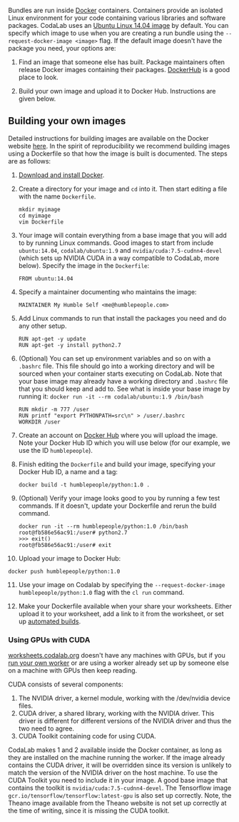 Bundles are run inside [Docker](https://www.docker.com) containers. Containers provide an isolated Linux environment for your code containing various libraries and software packages. CodaLab uses an [Ubuntu Linux 14.04 image](https://hub.docker.com/r/codalab/ubuntu/) by default. You can specify which image to use when you are creating a run bundle using the `--request-docker-image <image>` flag. If the default image doesn't have the package you need, your options are:

1. Find an image that someone else has built. Package maintainers often release Docker images containing their packages.
[DockerHub](https://hub.docker.com) is a good place to look.

2. Build your own image and upload it to Docker Hub. Instructions are given below.

## Building your own images
Detailed instructions for building images are available on the Docker website [here](https://docs.docker.com/engine/userguide/containers/dockerimages/). In the spirit of reproducibility we recommend building images using a Dockerfile so that how the image is built is documented. The steps are as follows:

1. [Download and install Docker](Installing-Docker).
2. Create a directory for your image and `cd` into it. Then start editing a file with the name `Dockerfile`.

    ```
    mkdir myimage
    cd myimage
    vim Dockerfile
    ```

3. Your image will contain everything from a base image that you will add to by running Linux commands. Good images to start from include `ubuntu:14.04`, `codalab/ubuntu:1.9` and `nvidia/cuda:7.5-cudnn4-devel` (which sets up NVIDIA CUDA in a way compatible to CodaLab, more below). Specify the image in the `Dockerfile`:

    ```
    FROM ubuntu:14.04
    ```

4. Specify a maintainer documenting who maintains the image:

    ```
    MAINTAINER My Humble Self <me@humblepeople.com>
    ```

5. Add Linux commands to run that install the packages you need and do any other setup.

    ```
    RUN apt-get -y update
    RUN apt-get -y install python2.7
    ```

6. (Optional) You can set up environment variables and so on with a `.bashrc` file. This file should go into a working directory and will be sourced when your container starts executing on CodaLab. Note that your base image may already have a working directory and `.bashrc` file that you should keep and add to. See what is inside your base image by running it: `docker run -it --rm codalab/ubuntu:1.9 /bin/bash`

    ```
    RUN mkdir -m 777 /user
    RUN printf "export PYTHONPATH=src\n" > /user/.bashrc
    WORKDIR /user
    ```

7. Create an account on [Docker Hub](https://hub.docker.com/) where you will upload the image. Note your Docker Hub ID which you will use below (for our example, we use the ID `humblepeople`).
8. Finish editing the `Dockerfile` and build your image, specifying your Docker Hub ID, a name and a tag:

   ```
   docker build -t humblepeople/python:1.0 .
   ```

9. (Optional) Verify your image looks good to you by running a few test commands. If it doesn't, update your Dockerfile and rerun the build command.

   ```
   docker run -it --rm humblepeople/python:1.0 /bin/bash
   root@fb586e56ac91:/user# python2.7
   >>> exit()
   root@fb586e56ac91:/user# exit
   ```

10. Upload your image to Docker Hub:

   ```
   docker push humblepeople/python:1.0
   ```

11. Use your image on Codalab by specifying the `--request-docker-image humblepeople/python:1.0` flag with the `cl run` command.

12. Make your Dockerfile available when your share your worksheets. Either upload it to your worksheet, add a link to it from the worksheet, or set up [automated builds](https://docs.docker.com/docker-hub/builds/).

### Using GPUs with CUDA

[worksheets.codalab.org](https://worksheets.codalab.org) doesn't have any
machines with GPUs, but if you [run your own
worker](Execution#running-your-own-worker) or are using a worker already set up
by someone else on a machine with GPUs then keep reading.

CUDA consists of several components:

1. The NVIDIA driver, a kernel module, working with the /dev/nvidia device files.
2. CUDA driver, a shared library, working with the NVIDIA driver. This driver is different
for different versions of the NVIDIA driver and thus the two need to agree.
3. CUDA Toolkit containing code for using CUDA.

CodaLab makes 1 and 2 available inside the Docker container, as long as they are installed on the machine running the worker. If the image already contains the CUDA driver, it will be overridden since its version is unlikely to match the version of the NVIDIA driver on the host machine. To use the CUDA Toolkit you need to include it in your image. A good base image that contains the toolkit is `nvidia/cuda:7.5-cudnn4-devel`. The Tensorflow image `gcr.io/tensorflow/tensorflow:latest-gpu` is also set up correctly. Note, the Theano image available from the Theano website is not set up correctly at the time of writing, since it is missing the CUDA toolkit.
